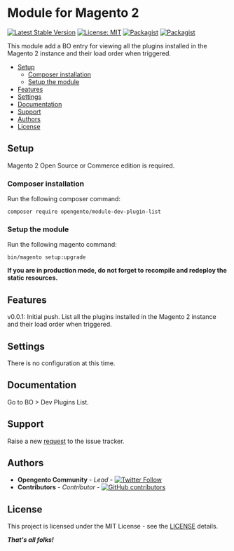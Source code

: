 # Module for Magento 2

[![Latest Stable Version](https://img.shields.io/packagist/v/opengento/magento2-dev-plugin-list.svg?style=flat-square)](https://packagist.org/packages/opengento/magento2-dev-plugin-list)
[![License: MIT](https://img.shields.io/github/license/opengento/magento2-dev-plugin-list.svg?style=flat-square)](./LICENSE) 
[![Packagist](https://img.shields.io/packagist/dt/opengento/magento2-dev-plugin-list.svg?style=flat-square)](https://packagist.org/packages/opengento/magento2-dev-plugin-list/stats)
[![Packagist](https://img.shields.io/packagist/dm/opengento/magento2-dev-plugin-list.svg?style=flat-square)](https://packagist.org/packages/opengento/magento2-dev-plugin-list/stats)

This module add a BO entry for viewing all the plugins installed in the Magento 2 instance and their load order when triggered.

 - [Setup](#setup)
   - [Composer installation](#composer-installation)
   - [Setup the module](#setup-the-module)
 - [Features](#features)
 - [Settings](#settings)
 - [Documentation](#documentation)
 - [Support](#support)
 - [Authors](#authors)
 - [License](#license)

## Setup

Magento 2 Open Source or Commerce edition is required.

###  Composer installation

Run the following composer command:

```
composer require opengento/module-dev-plugin-list
```

### Setup the module

Run the following magento command:

```
bin/magento setup:upgrade
```

**If you are in production mode, do not forget to recompile and redeploy the static resources.**

## Features

v0.0.1: Initial push. List all the plugins installed in the Magento 2 instance and their load order when triggered.

## Settings

There is no configuration at this time.

## Documentation

Go to BO > Dev Plugins List.

## Support

Raise a new [request](https://github.com/opengento/magento2-dev-plugin-list/issues) to the issue tracker.

## Authors

- **Opengento Community** - *Lead* - [![Twitter Follow](https://img.shields.io/twitter/follow/opengento.svg?style=social)](https://twitter.com/opengento)
- **Contributors** - *Contributor* - [![GitHub contributors](https://img.shields.io/github/contributors/opengento/magento2-dev-plugin-list.svg?style=flat-square)](https://github.com/opengento/magento2-dev-plugin-list/graphs/contributors)

## License

This project is licensed under the MIT License - see the [LICENSE](./LICENSE) details.

***That's all folks!***

